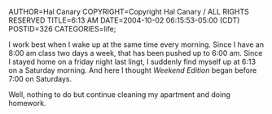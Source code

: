 AUTHOR=Hal Canary
COPYRIGHT=Copyright Hal Canary / ALL RIGHTS RESERVED
TITLE=6:13 AM
DATE=2004-10-02 06:15:53-05:00 (CDT)
POSTID=326
CATEGORIES=life;

I work best when I wake up at the same time every morning. Since I have an 8:00 am class two days a week, that has been pushed up to 6:00 am. Since I stayed home on a friday night last lingt, I suddenly find myself up at 6:13 on a Saturday morning. And here I thought _Weekend Edition_ began before 7:00 on Saturdays.

Well, nothing to do but continue cleaning my apartment and doing homework.
